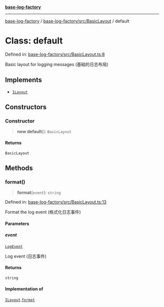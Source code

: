 [**base-log-factory**](../../../../index.md)

***

[base-log-factory](../../../../index.md) / [base-log-factory/src/BasicLayout](../index.md) / default

# Class: default

Defined in: [base-log-factory/src/BasicLayout.ts:8](https://github.com/fengxinming/log-base/blob/f6c9069a5cd1f743106018a69d7fd4022e94fab6/packages/base-log-factory/src/BasicLayout.ts#L8)

Basic layout for logging messages (基础的日志布局)

## Implements

- [`ILayout`](../../typings/interfaces/ILayout.md)

## Constructors

### Constructor

> **new default**(): `BasicLayout`

#### Returns

`BasicLayout`

## Methods

### format()

> **format**(`event`): `string`

Defined in: [base-log-factory/src/BasicLayout.ts:13](https://github.com/fengxinming/log-base/blob/f6c9069a5cd1f743106018a69d7fd4022e94fab6/packages/base-log-factory/src/BasicLayout.ts#L13)

Format the log event (格式化日志事件)

#### Parameters

##### event

[`LogEvent`](../../typings/interfaces/LogEvent.md)

Log event (日志事件)

#### Returns

`string`

#### Implementation of

[`ILayout`](../../typings/interfaces/ILayout.md).[`format`](../../typings/interfaces/ILayout.md#format)
